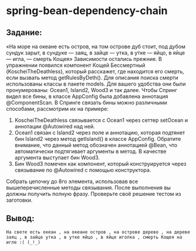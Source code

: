 # spring-bean-dependency-chain

## Задание:

«На море на океане есть остров, на том острове дуб стоит, под дубом сундук зарыт, в сундуке — заяц, в зайце — утка, в
утке — яйцо, в яйце — игла, — смерть Кощея»
Зависимости остались прежние. В упражнении появился компонент Кощей Бессмертный (KoscheiTheDeathless), который
расскажет, где находится его смерть, если вызвать метод getRulesByDeth().
Для описания поиска смерти использованы классы в пакете models. Для вашего удобства они были пронумерованы: Ocean1,
Island2, Wood3 и так далее.
Чтобы Спринг видел все бины, в классе AppConfig была добавлена аннотация @ComponentScan.
В Спринге связать бины можно различными способами, рассмотрим их на примере:

1. KoscheiTheDeathless связывается с Ocean1 через сеттер setOcean и аннотации @Autowired над ней.
2. Ocean1 связан с Island2 через поле и аннотацию, которая подтянет бин Island2 через метод getIsland() в классе
   AppConfig. Обратите внимание, что данный метод обозначен аннотацией @Bean, что автоматически подтягивает аргументы в
   метод. В качестве аргумента выступает бин Wood3.
3. Бин Wood3 помечен как компонент, который конструируется через связывание по @Autowired с помощью конструктора.

Собрать цепочку до 8го элемента, использовав все вышеперечисленные методы связывания. После выполнения вы должны
получить полную фразу. Проверьте своё решение тестом из заготовки.

## Вывод:

```text
На свете есть океан , на океане остров , на острове дерево , на дереве заяц , в зайце утка , в утке яйцо , в яйце иголка , смерть Кощея на игле :( (_!_)
```